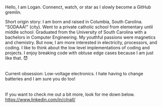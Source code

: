 Hello, I am Logan. Connenct, watch, or star as I slowly become a GitHub gremlin.

Short origin story: I am born and raised in Columbia, South Carolina. "SODAAA!" (city). Went to a private catholic school from elementary until middle school. Graduated from the University of South Carolina with a bachelors in Computer Engineering. My youthful passions were magnetics and chemistry. But now, I am more interested in electricity, processors, and coding. I like to think about the low level implementations of coding and projects. I enjoy breaking code with obtuse edge cases because I am just like that. 😈
<br>
<br>
<br>
Current obsession: Low-voltage electronics. I hate having to change batteries and I am sure you do too! 
<br>
<br>
<br>
If you want to check me out a bit more, look for me down below. <br>
https://www.linkedin.com/in/clnall/

<!---
Clnall/Clnall is a ✨ special ✨ repository because its `README.md` (this file) appears on your GitHub profile.
You can click the Preview link to take a look at your changes.
--->

